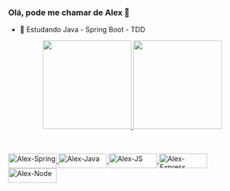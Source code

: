 ### Olá, pode me chamar de Alex 👋

- 🌱 Estudando Java - Spring Boot - TDD

<div align="center">
  <a href="https://github.com/alexmarques2003">
  <img height="180em" src="https://github-readme-stats.vercel.app/api?username=alexmarques2003&show_icons=true&theme=dark&include_all_commits=true&count_private=true"/>
  <img height="180em" src="https://github-readme-stats.vercel.app/api/top-langs/?username=alexmarques2003&layout=compact&langs_count=7&theme=dark"/>
</div>
  
 ##
  
<div style="display: inline_block"><br>
  <img align="center" alt="Alex-Spring" loading="lazy" height="30" width="98" src="https://img.shields.io/badge/Spring-6DB33F?style=for-the-badge&logo=spring&logoColor=white">
  <img align="center" alt="Alex-Java" height="30" width="98" src="https://img.shields.io/badge/Java-ED8B00?style=for-the-badge&logo=java&logoColor=white">
  <img align="center" alt="Alex-JS" height="30" width="98" src="https://img.shields.io/badge/JavaScript-F7DF1E?style=for-the-badge&logo=javascript&logoColor=black">
  <img align="center" alt="Alex-Express" height="30" width="98" src="https://img.shields.io/badge/Express.js-404D59?style=for-the-badge">
  <img align="center" alt="Alex-Node" height="30" width="98" src="https://img.shields.io/badge/Node.js-43853D?style=for-the-badge&logo=node.js&logoColor=white">
 </div>  
  
